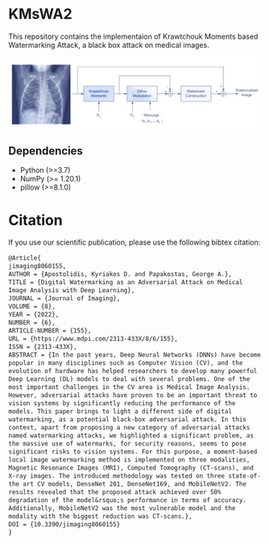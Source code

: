 # KMsWA2
This repository contains the implementaion of Krawtchouk Moments based Watermarking Attack, a black box attack on medical images.

![KMsWA2](media/KMsWA2.jpg)
## Dependencies
* Python (>=3.7)
* NumPy (>= 1.20.1)
* pillow (>=8.1.0)

# Citation
If you use our scientific publication, please use the following bibtex citation:
```
@Article{
jimaging8060155,
AUTHOR = {Apostolidis, Kyriakos D. and Papakostas, George A.},
TITLE = {Digital Watermarking as an Adversarial Attack on Medical Image Analysis with Deep Learning},
JOURNAL = {Journal of Imaging},
VOLUME = {8},
YEAR = {2022},
NUMBER = {6},
ARTICLE-NUMBER = {155},
URL = {https://www.mdpi.com/2313-433X/8/6/155},
ISSN = {2313-433X},
ABSTRACT = {In the past years, Deep Neural Networks (DNNs) have become popular in many disciplines such as Computer Vision (CV), and the evolution of hardware has helped researchers to develop many powerful Deep Learning (DL) models to deal with several problems. One of the most important challenges in the CV area is Medical Image Analysis. However, adversarial attacks have proven to be an important threat to vision systems by significantly reducing the performance of the models. This paper brings to light a different side of digital watermarking, as a potential black-box adversarial attack. In this context, apart from proposing a new category of adversarial attacks named watermarking attacks, we highlighted a significant problem, as the massive use of watermarks, for security reasons, seems to pose significant risks to vision systems. For this purpose, a moment-based local image watermarking method is implemented on three modalities, Magnetic Resonance Images (MRI), Computed Tomography (CT-scans), and X-ray images. The introduced methodology was tested on three state-of-the art CV models, DenseNet 201, DenseNet169, and MobileNetV2. The results revealed that the proposed attack achieved over 50% degradation of the model&rsquo;s performance in terms of accuracy. Additionally, MobileNetV2 was the most vulnerable model and the modality with the biggest reduction was CT-scans.},
DOI = {10.3390/jimaging8060155}
}
```
